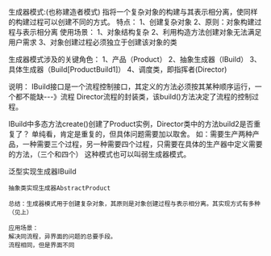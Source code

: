 
生成器模式:(也称建造者模式)
指将一个复杂对象的构建与其表示相分离，使同样的构建过程可以创建不同的方式。
特点：
1、创建复杂对象
2、原则：对象构建过程与表示相分离
使用场景：
1、对象结构复杂
2、利用构造方法创建对象无法满足用户需求
3、对象创建过程必须独立于创建该对象的类

生成器模式涉及的关键角色：
1、产品（Product）
2、抽象生成器（IBuild）
3、具体生成器（Build[ProductBuild1]）
4、调度类，即指挥者(Director)

说明：
IBuild接口是一个流程控制接口，其定义的方法必须按其某种顺序运行，一个都不能缺---》流程
Director流程的封装类，该build()方法决定了流程的控制过程。

IBuild中多态方法create()创建了Product实例，Director类中的方法build2是否重复了？
单纯看，肯定是重复的，但具体问题需要加以取舍。
如：需要生产两种产品，一种需要三个过程，另一种需要四个过程，只需要在具体的生产器中定义需要的方法，（三个和四个）
这种模式也可以叫弱生成器模式。

泛型实现生成器IBuild<T>
````
抽象类实现生成器AbstractProduct

总结：生成器模式用于创建复杂对象，其原则是对象创建过程与表示相分离。其实现方式有多种（见上）

应用场景：
解决同流程，异界面的问题的总要手段。
流程相同，但是界面不同



